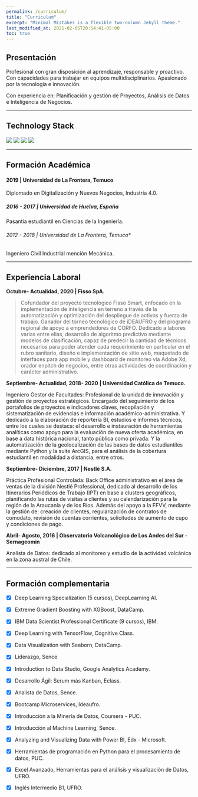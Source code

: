```yaml
---
permalink: /curriculum/
title: "Curriculum"
excerpt: "Minimal Mistakes is a flexible two-column Jekyll theme."
last_modified_at: 2021-02-05T20:54:41-05:00
toc: true
---
```

## Presentación

Profesional con gran disposición al aprendizaje, responsable y proactivo. Con capacidades para trabajar en equipos multidisciplinarios. Apasionado por la tecnología e innovación.

Con experiencia en: Planificación y gestión de Proyectos, Análisis de Datos e Inteligencia de Negocios.

---

## Technology Stack

![](https://img.shields.io/badge/Python-100000?style=for-the-badge&logo=Python&logoColor=white)
![](https://img.shields.io/badge/TensorFlow-100000?style=for-the-badge&logo=TensorFlow&logoColor=white)
![](https://img.shields.io/badge/Scikit_learn-100000?style=for-the-badge&logo=Scikit-learn&logoColor=white)
![](https://img.shields.io/badge/Power_Bi-100000?style=for-the-badge&logo=Power-BI&logoColor=white)


---
## Formación Académica

#### 2019 | Universidad de La Frontera, Temuco

Diplomado en Digitalización y Nuevos Negocios, Industria 4.0.

##### 2016 - 2017 | Universidad de Huelva, España

Pasantia estudiantil en Ciencias de la Ingeniería.

###### 2012 - 2018 | Universidad de La Frontera, Temuco*

Ingeniero Civil Industrial mención Mecánica.

---
## Experiencia Laboral

**Octubre- Actualidad, 2020 | Fisso SpA.**

>Cofundador del proyecto tecnológico Fisso Smart, enfocado en la implementación de inteligencia en terreno a través de la automatización y optimización del despliegue de activos y fuerza de trabajo. Ganador del torneo tecnológico de iDEAUFRO y del programa regional de apoyo a emprendedores de CORFO.
Dedicado a labores varias entre ellas, desarrollo de algoritmo predictivo mediante modelos de clasificación, capaz de predecir la cantidad de técnicos necesarios para poder atender cada requerimiento en particular en el rubro sanitario, diseño e implementación de sitio web, maquetado de interfaces para app mobile y dashboard de monitoreo vía Adobe Xd, orador enpitch de negocios, entre otras actividades de coordinación y carácter administrativo.

**Septiembre- Actualidad, 2018- 2020 | Universidad Católica de Temuco.**

Ingeniero Gestor de Facultades: Profesional de la unidad de innovación y gestión de proyectos estratégicos. Encargado del seguimiento de los portafolios de proyectos e indicadores claves, recopilación y sistematización de evidencias e información académico-administrativa.
Y dedicado a la elaboración de reportería BI, estudios e informes técnicos, entre los cuales se destaca: el desarrollo e instauración de herramientas analíticas como apoyo para la evaluación de nueva oferta académica, en base a data histórica nacional, tanto pública como privada. Y la automatización de la geolocalización de las bases de datos estudiantiles mediante Python y la suite ArcGIS, para el análisis de la cobertura estudiantil en modalidad a distancia, entre otros.

**Septiembre- Diciembre, 2017 | Nestlé S.A.**

Práctica Profesional Controlada: Back Office administrativo en el área de ventas de la división Nestlé Professional, dedicado al desarrollo de los Itinerarios Periódicos de Trabajo (IPT) en base a clusters geográficos, planificando las rutas de visitas a clientes y su calendarización para la región de la Araucanía y de los Ríos. Además del apoyo a la FFVV, mediante la gestión de: creación de clientes, regularización de contratos de comodato, revisión de cuentas corrientes, solicitudes de aumento de cupo y condiciones de pago.

**Abril- Agosto, 2016 | Observatorio Volcanológico de Los Andes del Sur - Sernageomin**

Analista de Datos: dedicado al monitoreo y estudio de la actividad volcánica en la zona austral de Chile.

---
## Formación complementaria

- [x] Deep Learning Specialization (5 cursos), DeepLearning AI.

- [x] Extreme Gradient Boosting with XGBoost, DataCamp.

- [x] IBM Data Scientist Professional Certificate (9 cursos), IBM.

- [x] Deep Learning with TensorFlow, Cognitive Class.

- [x] Data Visualization with Seaborn, DataCamp.

- [x] Liderazgo, Sence

- [x] Introduction to Data Studio, Google Analytics Academy.

- [x] Desarrollo Ágil: Scrum más Kanban, Eclass.

- [x] Analista de Datos, Sence.

- [x] Bootcamp Microservices, Ideaufro.

- [x] Introducción a la Minería de Datos, Coursera - PUC.

- [x] Introducción al Machine Learning, Sence.

- [x] Analyzing and Visualizing Data with Power BI, Edx - Microsoft.

- [x] Herramientas de programación en Python para el procesamiento de datos, PUC.

- [x] Excel Avanzado, Herramientas para el análisis y visualización de Datos, UFRO.

- [x] Inglés Intermedio B1, UFRO.